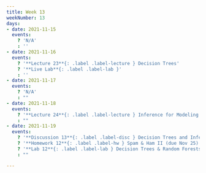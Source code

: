 ```yaml
---
title: Week 13
weekNumber: 13
days:
- date: 2021-11-15
  events:
    ? 'N/A'
    : ''
- date: 2021-11-16
  events:
    ? '**Lecture 23**{: .label .label-lecture } Decision Trees'
    ? '**Live Lab**{: .label .label-lab }'
    : ''
- date: 2021-11-17
  events:
    ? 'N/A'
    : ""
- date: 2021-11-18
  events:
    ? '**Lecture 24**{: .label .label-lecture } Inference for Modeling'
    : ""
- date: 2021-11-19
  events:
    ? '**Discussion 13**{: .label .label-disc } Decision Trees and Inference'
    ? '**Homework 12**{: .label .label-hw } Spam & Ham II (due Nov 25)'
    ? '**Lab 12**{: .label .label-lab } Decision Trees & Random Forests (due Nov 23)'
    : ""

---
```

